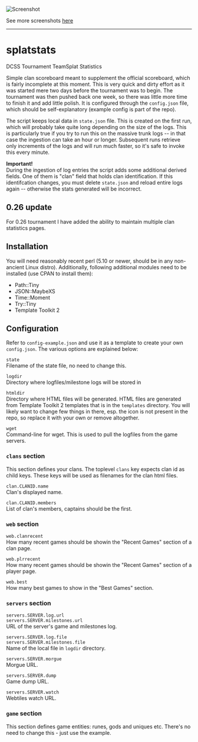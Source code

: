 ![Screenshot](https://i.imgur.com/zmP468V.png)

See more screenshots [here](https://imgur.com/a/b5ncZ9P)

----

# splatstats
DCSS Tournament TeamSplat Statistics

Simple clan scoreboard meant to supplement the official scoreboard, which is fairly incomplete at this moment. This is very quick and dirty effort as it was started mere two days before the tournament was to begin. The tournament was then pushed back one week, so there was little more time to finish it and add little polish. It is configured through the `config.json` file, which should be self-explanatory (example config is part of the repo).

The script keeps local data in `state.json` file. This is created on the first run, which will probably take quite long depending on the size of the logs. This is particularly true if you try to run this on the massive trunk logs -- in that case the ingestion can take an hour or longer. Subsequent runs retrieve only increments of the logs and will run much faster, so it's safe to invoke this every minute.

**Important!**  
During the ingestion of log entries the script adds some additional derived fields. One of them is "clan" field that holds clan identification. If this identifcation changes, you must delete `state.json` and reload entire logs again -- otherwise the stats generated will be incorrect.

## 0.26 update

For 0.26 tournament I have added the ability to maintain multiple clan statistics
pages.

## Installation

You will need reasonably recent perl (5.10 or newer, should be in any
non-ancient Linux distro). Additionally, following additional modules need to
be installed (use CPAN to install them):

* Path::Tiny
* JSON::MaybeXS
* Time::Moment
* Try::Tiny
* Template Toolkit 2

## Configuration

Refer to `config-example.json` and use it as a template to create your own
`config.json`. The various options are explained below:

`state`  
Filename of the state file, no need to change this.

`logdir`  
Directory where logfiles/milestone logs will be stored in

`htmldir`  
Directory where HTML files will be generated. HTML files are generated from
Template Toolkit 2 templates that is in the `templates` directory. You will
likely want to change few things in there, esp. the icon is not present in the
repo, so replace it with your own or remove altogether.

`wget`  
Command-line for wget. This is used to pull the logfiles from the game servers.

### `clans` section

This section defines your clans. The toplevel `clans` key expects clan id as
child keys. These keys will be used as filenames for the clan html files.

`clan.CLANID.name`  
Clan's displayed name.

`clan.CLANID.members`  
List of clan's members, captains should be the first.

### `web` section

`web.clanrecent`  
How many recent games should be showin the "Recent Games" section of a clan
page.

`web.plrrecent`  
How many recent games should be showin the "Recent Games" section of a player
page.

`web.best`  
How many best games to show in the "Best Games" section.

### `servers` section

`servers.SERVER.log.url`  
`servers.SERVER.milestones.url`  
URL of the server's game and milestones log.

`servers.SERVER.log.file`  
`servers.SERVER.milestones.file`  
Name of the local file in `logdir` directory.

`servers.SERVER.morgue`  
Morgue URL.

`servers.SERVER.dump`  
Game dump URL.

`servers.SERVER.watch`  
Webtiles watch URL.

### `game` section

This section defines game entities: runes, gods and uniques etc. There's no
need to change this - just use the example.
